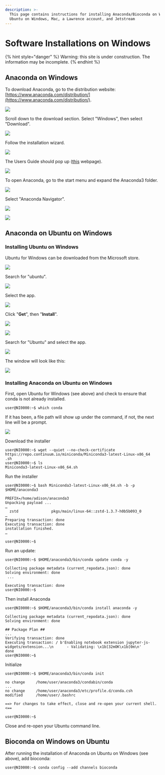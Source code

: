 ```yaml
---
description: >-
  This page contains instructions for installing Anaconda/Bioconda on Windows,
  Ubuntu on Windows, Mac, a Lawrence account, and Jetstream
---
```


# Software Installations on Windows

{% hint style="danger" %}
Warning: this site is under construction.  The information may be incomplete.
{% endhint %}

## Anaconda on Windows

To download Anaconda, go to the distribution website: [https://www.anaconda.com/distribution/](https://www.anaconda.com/distribution/).

![](../.gitbook/assets/screenshot-16.png)

Scroll down to the download section.  Select "Windows", then select "Download".

![](../.gitbook/assets/screenshot-19%20%281%29.png)

Follow the installation wizard.

![](../.gitbook/assets/anacondainstallationsteps.png)

The Users Guide should pop up \([this](http://docs.anaconda.com/anaconda/user-guide/getting-started/#open-nav-win) webpage\).

![](../.gitbook/assets/screenshot-34.png)

To open Anaconda, go to the start menu and expand the Anaconda3 folder.

![](../.gitbook/assets/screenshot-35.png)

Select "Anaconda Navigator".

![](../.gitbook/assets/screenshot-36.png)

![](../.gitbook/assets/screenshot-37.png)

## Anaconda on Ubuntu on Windows

### Installing Ubuntu on Windows

Ubuntu for Windows can be downloaded from the Microsoft store.  

![](../.gitbook/assets/ubuntu-1%20%284%29%20%281%29.png)

Search for "ubuntu".

![](../.gitbook/assets/ubuntu1.png)

Select the app.

![](../.gitbook/assets/ubuntu2%20%281%29.png)

Click "**Get**", then "**Install**".

![](../.gitbook/assets/ubuntu3%20%282%29%20%282%29.png)

![](../.gitbook/assets/ubuntu4.png)

Search for "Ubuntu" and select the app.

![](../.gitbook/assets/screenshot-264.png)

The window will look like this:

![](../.gitbook/assets/screenshot-265.png)



### Installing Anaconda on Ubuntu on Windows

First, open Ubuntu for Windows \(see above\) and check to ensure that conda is not already installed. 

```text
user@NI0000:~$ which conda
```

If it has been, a file path will show up under the command, if not, the next line will be a prompt.

![](../.gitbook/assets/condanotinstalled.png)

Download the installer

```text
user@NI0000:~$ wget --quiet --no-check-certificate https://repo.continuum.io/miniconda/Miniconda3-latest-Linux-x86_64
.sh
user@NI0000:~$ ls
Miniconda3-latest-Linux-x86_64.sh

```

Run the installer

```text
user@NI0000:~$ bash Miniconda3-latest-Linux-x86_64.sh -b -p $HOME/anaconda3
```

```text
PREFIX=/home/adison/anaconda3
Unpacking payload ...
…
  zstd               pkgs/main/linux-64::zstd-1.3.7-h0b5b093_0
…
Preparing transaction: done
Executing transaction: done
installation finished.
…

user@NI0000:~$
```

Run an update:

```text
user@NI0000:~$ $HOME/anaconda3/bin/conda update conda -y
```

```text
Collecting package metadata (current_repodata.json): done
Solving environment: done
 ...

Executing transaction: done
user@NI0000:~$
```

Then install Anaconda

```text
user@NI0000:~$ $HOME/anaconda3/bin/conda install anaconda -y
```

```text
Collecting package metadata (current_repodata.json): done
Solving environment: done
 
## Package Plan ##
...
Verifying transaction: done
Executing transaction: / b'Enabling notebook extension jupyter-js-widgets/extension...\n      - Validating: \x1b[32mOK\x1b[0m\n'                                                                                                              done
user@NI0000:~$
```

Initialize

```text
user@NI0000:~$ $HOME/anaconda3/bin/conda init
```

```text
no change     /home/user/anaconda3/condabin/conda
...
no change     /home/user/anaconda3/etc/profile.d/conda.csh
modified      /home/user/.bashrc
 
==> For changes to take effect, close and re-open your current shell. <==
 
user@NI0000:~$
```

Close and re-open your Ubuntu command line.

## Bioconda on Windows on Ubuntu

After running the installation of Anaconda on Ubuntu on Windows \(see above\), add bioconda:

```text
user@NI0000:~$ conda config --add channels bioconda
```













